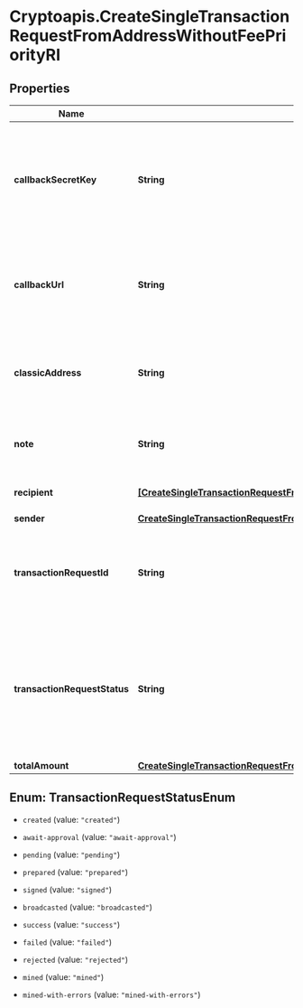 # Cryptoapis.CreateSingleTransactionRequestFromAddressWithoutFeePriorityRI

## Properties

Name | Type | Description | Notes
------------ | ------------- | ------------- | -------------
**callbackSecretKey** | **String** | Represents the Secret Key value provided by the customer. This field is used for security purposes during the callback notification, in order to prove the sender of the callback as Crypto APIs. For more information please see our [Documentation](https://developers.cryptoapis.io/technical-documentation/general-information/callbacks#callback-security). | [optional] 
**callbackUrl** | **String** | Represents the URL that is set by the customer where the callback will be received at. The callback notification will be received only if and when the event occurs. &#x60;We support ONLY httpS type of protocol&#x60;. | [optional] 
**classicAddress** | **String** | Represents the public address, which is a compressed and shortened form of a public key. The classic address is shown when the source address is an x-Address. | [optional] 
**note** | **String** | Represents an optional note to add a free text in, explaining or providing additional detail on the transaction request. | [optional] 
**recipient** | [**[CreateSingleTransactionRequestFromAddressWithoutFeePriorityRIRecipientInner]**](CreateSingleTransactionRequestFromAddressWithoutFeePriorityRIRecipientInner.md) | Defines the destination for the transaction, i.e. the recipient(s). | 
**sender** | [**CreateSingleTransactionRequestFromAddressWithoutFeePriorityRISender**](CreateSingleTransactionRequestFromAddressWithoutFeePriorityRISender.md) |  | 
**transactionRequestId** | **String** | Represents a unique identifier of the transaction request (the request sent to make a transaction), which helps in identifying which callback and which &#x60;referenceId&#x60; concern that specific transaction request. | 
**transactionRequestStatus** | **String** | Defines the status of the transaction, e.g. \&quot;created, \&quot;await_approval\&quot;, \&quot;pending\&quot;, \&quot;prepared\&quot;, \&quot;signed\&quot;, \&quot;broadcasted\&quot;, \&quot;success\&quot;, \&quot;failed\&quot;, \&quot;rejected\&quot;, mined\&quot;. | 
**totalAmount** | [**CreateSingleTransactionRequestFromAddressWithoutFeePriorityRITotalAmount**](CreateSingleTransactionRequestFromAddressWithoutFeePriorityRITotalAmount.md) |  | [optional] 



## Enum: TransactionRequestStatusEnum


* `created` (value: `"created"`)

* `await-approval` (value: `"await-approval"`)

* `pending` (value: `"pending"`)

* `prepared` (value: `"prepared"`)

* `signed` (value: `"signed"`)

* `broadcasted` (value: `"broadcasted"`)

* `success` (value: `"success"`)

* `failed` (value: `"failed"`)

* `rejected` (value: `"rejected"`)

* `mined` (value: `"mined"`)

* `mined-with-errors` (value: `"mined-with-errors"`)




